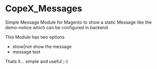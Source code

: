 # CopeX_Messages
Simple Message Module for Magento to show a static Message like the demo-notice which can be configured in backend

This Module has two options 
 - show|not show the message
 - message text

Thats it... simple and useful ;-)
